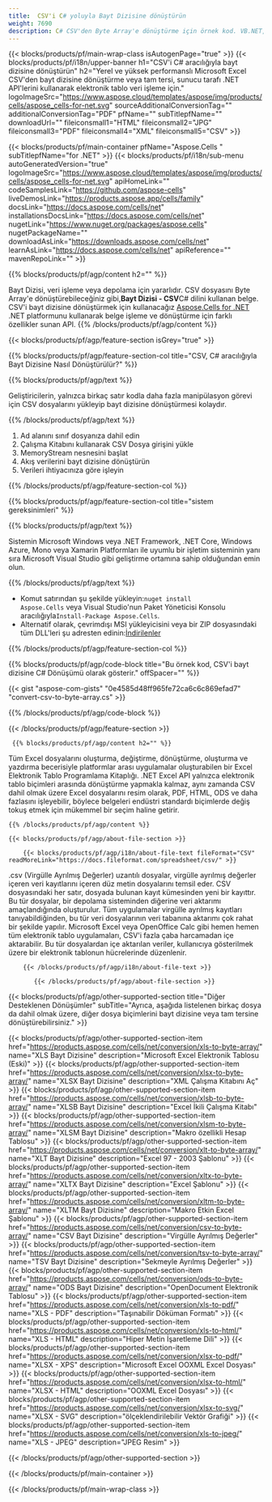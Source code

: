 ```yaml
---
title:  CSV'i C# yoluyla Bayt Dizisine dönüştürün
weight: 7690
description: C# CSV'den Byte Array'e dönüştürme için örnek kod. VB.NET, Asp.NET veya herhangi bir .NET tabanlı uygulamada Excel CSV'den Bayt Dizisine dönüştürme için bu kodu kullanın.
---
```

{{< blocks/products/pf/main-wrap-class isAutogenPage="true" >}}
{{< blocks/products/pf/i18n/upper-banner h1="CSV\'i C# aracılığıyla bayt dizisine dönüştürün" h2="Yerel ve yüksek performanslı Microsoft Excel CSV\'den bayt dizisine dönüştürme veya tam tersi, sunucu tarafı .NET API\'lerini kullanarak elektronik tablo veri işleme için." logoImageSrc="https://www.aspose.cloud/templates/aspose/img/products/cells/aspose_cells-for-net.svg" sourceAdditionalConversionTag="" additionalConversionTag="PDF" pfName="" subTitlepfName="" downloadUrl="" fileiconsmall1="HTML" fileiconsmall2="JPG" fileiconsmall3="PDF" fileiconsmall4="XML" fileiconsmall5="CSV" >}}

{{< blocks/products/pf/main-container pfName="Aspose.Cells " subTitlepfName="for .NET" >}}
{{< blocks/products/pf/i18n/sub-menu autoGeneratedVersion="true" logoImageSrc="https://www.aspose.cloud/templates/aspose/img/products/cells/aspose_cells-for-net.svg" apiHomeLink="" codeSamplesLink="https://github.com/aspose-cells" liveDemosLink="https://products.aspose.app/cells/family" docsLink="https://docs.aspose.com/cells/net" installationsDocsLink="https://docs.aspose.com/cells/net" nugetLink="https://www.nuget.org/packages/aspose.cells" nugetPackageName="" downloadAsLink="https://downloads.aspose.com/cells/net" learnAsLink="https://docs.aspose.com/cells/net" apiReference="" mavenRepoLink="" >}}

{{% blocks/products/pf/agp/content h2="" %}}

 Bayt Dizisi, veri işleme veya depolama için yararlıdır. CSV dosyasını Byte Array'e dönüştürebileceğiniz gibi,**Bayt Dizisi - CSV**C# dilini kullanan belge. CSV'i bayt dizisine dönüştürmek için kullanacağız
 [Aspose.Cells for .NET](https://products.aspose.com/cells/net) 
 .NET platformunu kullanarak belge işleme ve dönüştürme için farklı özellikler sunan API.
{{% /blocks/products/pf/agp/content %}}

{{< blocks/products/pf/agp/feature-section isGrey="true" >}}

{{% blocks/products/pf/agp/feature-section-col title="CSV, C# aracılığıyla Bayt Dizisine Nasıl Dönüştürülür?" %}}

{{% blocks/products/pf/agp/text %}}

 Geliştiricilerin, yalnızca birkaç satır kodla daha fazla manipülasyon görevi için CSV dosyalarını yükleyip bayt dizisine dönüştürmesi kolaydır.

{{% /blocks/products/pf/agp/text %}}

1.  Ad alanını sınıf dosyanıza dahil edin
1.  Çalışma Kitabını kullanarak CSV Dosya girişini yükle
1.  MemoryStream nesnesini başlat
1.  Akış verilerini bayt dizisine dönüştürün
1.  Verileri ihtiyacınıza göre işleyin

{{% /blocks/products/pf/agp/feature-section-col %}}

{{% blocks/products/pf/agp/feature-section-col title="sistem gereksinimleri" %}}

{{% blocks/products/pf/agp/text %}}

 Sistemin Microsoft Windows veya .NET Framework, .NET Core, Windows Azure, Mono veya Xamarin Platformları ile uyumlu bir işletim sisteminin yanı sıra Microsoft Visual Studio gibi geliştirme ortamına sahip olduğundan emin olun.

{{% /blocks/products/pf/agp/text %}}

-  Komut satırından şu şekilde yükleyin:<code>nuget install Aspose.Cells</code> veya Visual Studio'nun Paket Yöneticisi Konsolu aracılığıyla<code>Install-Package Aspose.Cells</code>.
-  Alternatif olarak, çevrimdışı MSI yükleyicisini veya bir ZIP dosyasındaki tüm DLL'leri şu adresten edinin:<a href="https://downloads.aspose.com/cells/net">İndirilenler</a>

{{% /blocks/products/pf/agp/feature-section-col %}}

{{% blocks/products/pf/agp/code-block title="Bu örnek kod, CSV\'i bayt dizisine C# Dönüşümü olarak gösterir." offSpacer="" %}}

{{< gist "aspose-com-gists" "0e4585d48ff965fe72ca6c6c869efad7" "convert-csv-to-byte-array.cs" >}}

{{% /blocks/products/pf/agp/code-block %}}

{{< /blocks/products/pf/agp/feature-section >}}

<!-- aboutfile Starts -->

     {{% blocks/products/pf/agp/content h2="" %}}

Tüm Excel dosyalarını oluşturma, değiştirme, dönüştürme, oluşturma ve yazdırma becerisiyle platformlar arası uygulamalar oluşturabilen bir Excel Elektronik Tablo Programlama Kitaplığı. .NET Excel API yalnızca elektronik tablo biçimleri arasında dönüştürme yapmakla kalmaz, aynı zamanda CSV dahil olmak üzere Excel dosyalarını resim olarak, PDF, HTML, ODS ve daha fazlasını işleyebilir, böylece belgeleri endüstri standardı biçimlerde değiş tokuş etmek için mükemmel bir seçim haline getirir.



    {{% /blocks/products/pf/agp/content %}}

    {{< blocks/products/pf/agp/about-file-section >}}

        {{< blocks/products/pf/agp/i18n/about-file-text fileFormat="CSV" readMoreLink="https://docs.fileformat.com/spreadsheet/csv/" >}}
.csv (Virgülle Ayrılmış Değerler) uzantılı dosyalar, virgülle ayrılmış değerler içeren veri kayıtlarını içeren düz metin dosyalarını temsil eder. CSV dosyasındaki her satır, dosyada bulunan kayıt kümesinden yeni bir kayıttır. Bu tür dosyalar, bir depolama sisteminden diğerine veri aktarımı amaçlandığında oluşturulur. Tüm uygulamalar virgülle ayrılmış kayıtları tanıyabildiğinden, bu tür veri dosyalarının veri tabanına aktarımı çok rahat bir şekilde yapılır. Microsoft Excel veya OpenOffice Calc gibi hemen hemen tüm elektronik tablo uygulamaları, CSV'i fazla çaba harcamadan içe aktarabilir. Bu tür dosyalardan içe aktarılan veriler, kullanıcıya gösterilmek üzere bir elektronik tablonun hücrelerinde düzenlenir.

        {{< /blocks/products/pf/agp/i18n/about-file-text >}}

           {{< /blocks/products/pf/agp/about-file-section >}}


<!-- aboutfile Ends -->

{{< blocks/products/pf/agp/other-supported-section title="Diğer Desteklenen Dönüşümler" subTitle="Ayrıca, aşağıda listelenen birkaç dosya da dahil olmak üzere, diğer dosya biçimlerini bayt dizisine veya tam tersine dönüştürebilirsiniz." >}}

{{< blocks/products/pf/agp/other-supported-section-item href="https://products.aspose.com/cells/net/conversion/xls-to-byte-array/" name="XLS Bayt Dizisine" description="Microsoft Excel Elektronik Tablosu (Eski)" >}} {{< blocks/products/pf/agp/other-supported-section-item href="https://products.aspose.com/cells/net/conversion/xlsx-to-byte-array/" name="XLSX Bayt Dizisine" description="XML Çalışma Kitabını Aç" >}} {{< blocks/products/pf/agp/other-supported-section-item href="https://products.aspose.com/cells/net/conversion/xlsb-to-byte-array/" name="XLSB Bayt Dizisine" description="Excel İkili Çalışma Kitabı" >}} {{< blocks/products/pf/agp/other-supported-section-item href="https://products.aspose.com/cells/net/conversion/xlsm-to-byte-array/" name="XLSM Bayt Dizisine" description="Makro özellikli Hesap Tablosu" >}} {{< blocks/products/pf/agp/other-supported-section-item href="https://products.aspose.com/cells/net/conversion/xlt-to-byte-array/" name="XLT Bayt Dizisine" description="Excel 97 - 2003 Şablonu" >}} {{< blocks/products/pf/agp/other-supported-section-item href="https://products.aspose.com/cells/net/conversion/xltx-to-byte-array/" name="XLTX Bayt Dizisine" description="Excel Şablonu" >}} {{< blocks/products/pf/agp/other-supported-section-item href="https://products.aspose.com/cells/net/conversion/xltm-to-byte-array/" name="XLTM Bayt Dizisine" description="Makro Etkin Excel Şablonu" >}} {{< blocks/products/pf/agp/other-supported-section-item href="https://products.aspose.com/cells/net/conversion/csv-to-byte-array/" name="CSV Bayt Dizisine" description="Virgülle Ayrılmış Değerler" >}} {{< blocks/products/pf/agp/other-supported-section-item href="https://products.aspose.com/cells/net/conversion/tsv-to-byte-array/" name="TSV Bayt Dizisine" description="Sekmeyle Ayrılmış Değerler" >}} {{< blocks/products/pf/agp/other-supported-section-item href="https://products.aspose.com/cells/net/conversion/ods-to-byte-array/" name="ODS Bayt Dizisine" description="OpenDocument Elektronik Tablosu" >}} {{< blocks/products/pf/agp/other-supported-section-item href="https://products.aspose.com/cells/net/conversion/xls-to-pdf/" name="XLS - PDF" description="Taşınabilir Döküman Formatı" >}} {{< blocks/products/pf/agp/other-supported-section-item href="https://products.aspose.com/cells/net/conversion/xls-to-html/" name="XLS - HTML" description="Hiper Metin İşaretleme Dili" >}} {{< blocks/products/pf/agp/other-supported-section-item href="https://products.aspose.com/cells/net/conversion/xlsx-to-pdf/" name="XLSX - XPS" description="Microsoft Excel OOXML Excel Dosyası" >}} {{< blocks/products/pf/agp/other-supported-section-item href="https://products.aspose.com/cells/net/conversion/xlsx-to-html/" name="XLSX - HTML" description="OOXML Excel Dosyası" >}} {{< blocks/products/pf/agp/other-supported-section-item href="https://products.aspose.com/cells/net/conversion/xlsx-to-svg/" name="XLSX - SVG" description="ölçeklendirilebilir Vektör Grafiği" >}} {{< blocks/products/pf/agp/other-supported-section-item href="https://products.aspose.com/cells/net/conversion/xls-to-jpeg/" name="XLS - JPEG" description="JPEG Resim" >}} 

{{< /blocks/products/pf/agp/other-supported-section >}}

{{< /blocks/products/pf/main-container >}}
    
{{< /blocks/products/pf/main-wrap-class >}}
